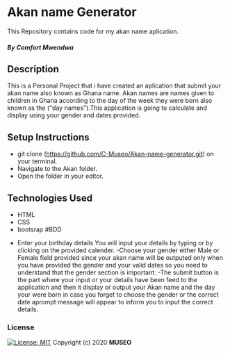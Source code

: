 # Akan name Generator
This Repository contains code for my akan name aplication.
##### By Comfort Mwendwa
## Description
This is a Personal Project that i have created an aplication that submit your akan name also known as Ghana name. Akan names are names given to children in Ghana according to the day of the week they were born also known as the ("day names").This application is going to calculate and display using your gender and dates provided.
## Setup Instructions
* git clone (https://github.com/C-Museo/Akan-name-generator.git) on your terminal.
* Navigate to the Akan folder.
* Open the folder in your editor.
## Technologies Used
* HTML
* CSS
* bootsrap
#BDD
- Enter your birthday details
 You will input your details by typing or by clicking on the provided calender.
 -Choose your gender either Male or Female field provided since your akan name will be outputed only when you have provided the gender and your valid dates so you need to understand that the gender section is important.
 -The submit button is the part where your input or your details have been feed to the application and then it display or output your Akan name and the day your were born in case you forget to choose the gender or the correct date aprompt message will appear to inform you to input the correct details.
### License
[![License: MIT](https://img.shields.io/badge/License-MIT-yellow.svg)](https://opensource.org/licenses/MIT)
Copyright (c) 2020 **MUSEO**